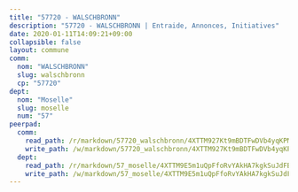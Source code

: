 ```yaml
---
title: "57720 - WALSCHBRONN"
description: "57720 - WALSCHBRONN | Entraide, Annonces, Initiatives"
date: 2020-01-11T14:09:21+09:00
collapsible: false
layout: commune
comm:
  nom: "WALSCHBRONN"
  slug: walschbronn
  cp: "57720"
dept:
  nom: "Moselle"
  slug: moselle
  num: "57"
peerpad:
  comm:
    read_path: /r/markdown/57720_walschbronn/4XTTM927Kt9mBDTFwDVb4yqKPM1b99okwPYPv9xW3Zhr9Y7cj
    write_path: /w/markdown/57720_walschbronn/4XTTM927Kt9mBDTFwDVb4yqKPM1b99okwPYPv9xW3Zhr9Y7cj-K3TgTqAayNUSLyiwxF3P1Hw8PpZfPDQ4uPxxzJrCfR3njUu7eG5wfHRdZNsBZg9uj6rQzNWdDwAR3YhT5i1SBXBxR1Rutjph91guNGxELBKnobZs3ZXxY2aMKVbDFuxU8a4nRjX5
  dept:
    read_path: /r/markdown/57_moselle/4XTTM9E5m1uQpFfoRvYAkHA7kgkSuJdFBSCmoLnZ6YvxmqAKj
    write_path: /w/markdown/57_moselle/4XTTM9E5m1uQpFfoRvYAkHA7kgkSuJdFBSCmoLnZ6YvxmqAKj-K3TgTxpsRhjGfb3pJqDaX4rYTLkyLoK3BLA4awBfhTSCoyNhResrhhmfsEF8aKnccedt5XoBzWeRYfKxQxNKv71ETcpGharLRE7rdgTKY3uSaW3Du2dz8v23YEY268mfYmweTFnR
---
```



